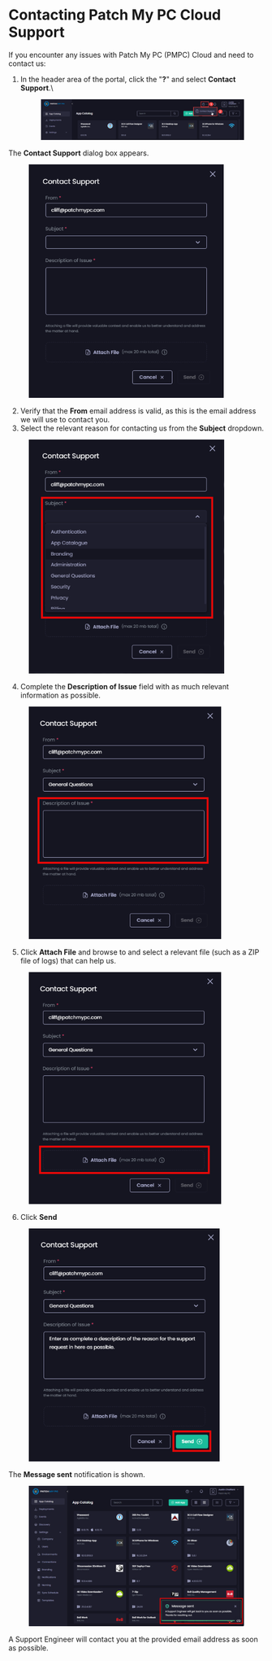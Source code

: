 # Contacting Patch My PC Cloud Support

If you encounter any issues with Patch My PC (PMPC) Cloud and need to contact us:

1.  In the header area of the portal, click the "**?**" and select **Contact Support**.\


    <figure><img src="/_images/gitbook/image%20%28766%29.png" alt="Clicking the question mark and selecting “Contact Support”"><figcaption></figcaption></figure>



The **Contact Support** dialog box appears.

<figure><img src="/_images/gitbook/image%20%28104%29.png" alt="&#x22;Contact Support&#x22; dialog box" width="384"><figcaption></figcaption></figure>

2. Verify that the **From** email address is valid, as this is the email address we will use to contact you.
3. Select the relevant reason for contacting us from the **Subject** dropdown.

<figure><img src="/_images/gitbook/image%20%282565%29.png" alt="&#x22;Subject&#x22; dropdown" width="385"><figcaption></figcaption></figure>

4. Complete the **Description of Issue** field with as much relevant information as possible.

<figure><img src="/_images/gitbook/image%20%28106%29.png" alt="Complete the &#x22;Description&#x22; field" width="379"><figcaption></figcaption></figure>

5. Click **Attach File** and browse to and select a relevant file (such as a ZIP file of logs) that can help us.

<figure><img src="/_images/gitbook/image%20%28107%29.png" alt="Clicking &#x22;Attach File&#x22;" width="379"><figcaption></figcaption></figure>

6. Click **Send**

<figure><img src="/_images/gitbook/image%20%28109%29.png" alt="Clicking &#x22;Send&#x22;" width="376"><figcaption></figcaption></figure>

The **Message sent** notification is shown.

<figure><img src="/_images/gitbook/image%20%28110%29.png" alt="The &#x22;Message sent&#x22; notification is shown" width="563"><figcaption></figcaption></figure>

A Support Engineer will contact you at the provided email address as soon as possible.
